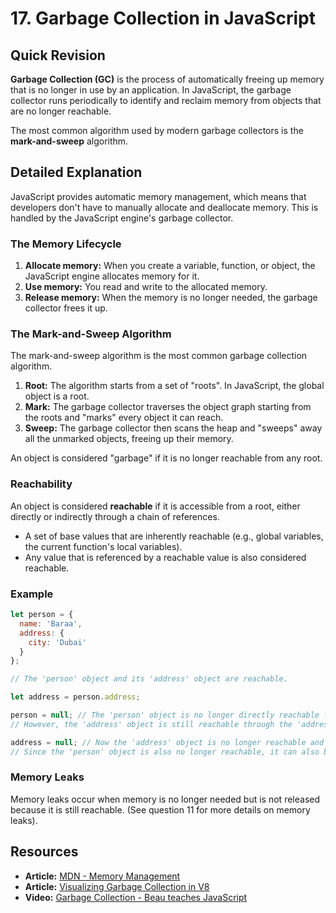 
# 17. Garbage Collection in JavaScript

## Quick Revision

**Garbage Collection (GC)** is the process of automatically freeing up memory that is no longer in use by an application. In JavaScript, the garbage collector runs periodically to identify and reclaim memory from objects that are no longer reachable.

The most common algorithm used by modern garbage collectors is the **mark-and-sweep** algorithm.

## Detailed Explanation

JavaScript provides automatic memory management, which means that developers don't have to manually allocate and deallocate memory. This is handled by the JavaScript engine's garbage collector.

### The Memory Lifecycle

1.  **Allocate memory:** When you create a variable, function, or object, the JavaScript engine allocates memory for it.
2.  **Use memory:** You read and write to the allocated memory.
3.  **Release memory:** When the memory is no longer needed, the garbage collector frees it up.

### The Mark-and-Sweep Algorithm

The mark-and-sweep algorithm is the most common garbage collection algorithm.

1.  **Root:** The algorithm starts from a set of "roots". In JavaScript, the global object is a root.
2.  **Mark:** The garbage collector traverses the object graph starting from the roots and "marks" every object it can reach.
3.  **Sweep:** The garbage collector then scans the heap and "sweeps" away all the unmarked objects, freeing up their memory.

An object is considered "garbage" if it is no longer reachable from any root.

### Reachability

An object is considered **reachable** if it is accessible from a root, either directly or indirectly through a chain of references.

*   A set of base values that are inherently reachable (e.g., global variables, the current function's local variables).
*   Any value that is referenced by a reachable value is also considered reachable.

### Example

```javascript
let person = {
  name: 'Baraa',
  address: {
    city: 'Dubai'
  }
};

// The 'person' object and its 'address' object are reachable.

let address = person.address;

person = null; // The 'person' object is no longer directly reachable from the root.
// However, the 'address' object is still reachable through the 'address' variable.

address = null; // Now the 'address' object is no longer reachable and can be garbage collected.
// Since the 'person' object is also no longer reachable, it can also be garbage collected.
```

### Memory Leaks

Memory leaks occur when memory is no longer needed but is not released because it is still reachable. (See question 11 for more details on memory leaks).

## Resources

*   **Article:** [MDN - Memory Management](https://developer.mozilla.org/en-US/docs/Web/JavaScript/Memory_Management)
*   **Article:** [Visualizing Garbage Collection in V8](https://dev.to/deepu105/visualizing-garbage-collection-in-v8-4f02)
*   **Video:** [Garbage Collection - Beau teaches JavaScript](https://www.youtube.com/watch?v=h_J_Vq-L-gE)
